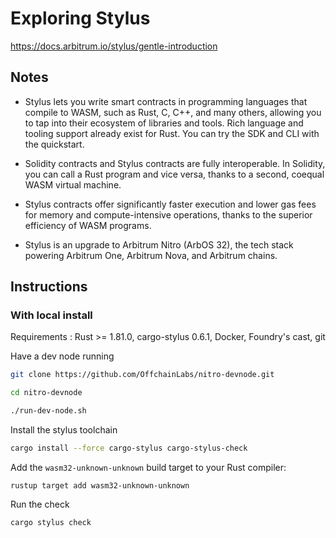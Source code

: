 # Exploring Stylus

https://docs.arbitrum.io/stylus/gentle-introduction


## Notes

- Stylus lets you write smart contracts in programming languages that compile to WASM, such as Rust, C, C++, and many others, allowing you to tap into their ecosystem of libraries and tools. Rich language and tooling support already exist for Rust. You can try the SDK and CLI with the quickstart.

- Solidity contracts and Stylus contracts are fully interoperable. In Solidity, you can call a Rust program and vice versa, thanks to a second, coequal WASM virtual machine.

- Stylus contracts offer significantly faster execution and lower gas fees for memory and compute-intensive operations, thanks to the superior efficiency of WASM programs.

- Stylus is an upgrade to Arbitrum Nitro (ArbOS 32), the tech stack powering Arbitrum One, Arbitrum Nova, and Arbitrum chains.

## Instructions

### With local install

Requirements : Rust >= 1.81.0, cargo-stylus 0.6.1, Docker, Foundry's cast, git

Have a dev node running

```bash
git clone https://github.com/OffchainLabs/nitro-devnode.git
```

```bash
cd nitro-devnode
```

```bash
./run-dev-node.sh
```

Install the stylus toolchain

```bash
cargo install --force cargo-stylus cargo-stylus-check
```

Add the `wasm32-unknown-unknown` build target to your Rust compiler:

```
rustup target add wasm32-unknown-unknown
```

Run the check

```bash
cargo stylus check
```

